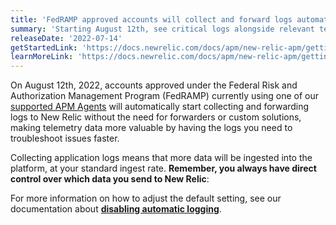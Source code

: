 ```yaml
---
title: 'FedRAMP approved accounts will collect and forward logs automatically when using supported APM agents'
summary: 'Starting August 12th, see critical logs alongside relevant telemetry data with APM logs in context, opt out anytime'
releaseDate: '2022-07-14'
getStartedLink: 'https://docs.newrelic.com/docs/apm/new-relic-apm/getting-started/get-started-logs-context/#get-started'
learnMoreLink: 'https://docs.newrelic.com/docs/apm/new-relic-apm/getting-started/get-started-logs-context#agents'
---
```

On August 12th, 2022, accounts approved under the Federal Risk and Authorization Management Program (FedRAMP) currently using one of our [supported APM Agents](https://docs.newrelic.com/docs/apm/new-relic-apm/getting-started/get-started-logs-context#agents) will automatically start collecting and forwarding logs to New Relic without the need for forwarders or custom solutions, making telemetry data more valuable by having the logs you need to troubleshoot issues faster. 

Collecting application logs means that more data will be ingested into the platform, at your standard ingest rate. **Remember, you always have direct control over which data you send to New Relic**: 

For more information on how to adjust the default setting, see our documentation about [**disabling automatic logging**](https://docs.newrelic.com/docs/logs/logs-context/disable-automatic-logging/).
